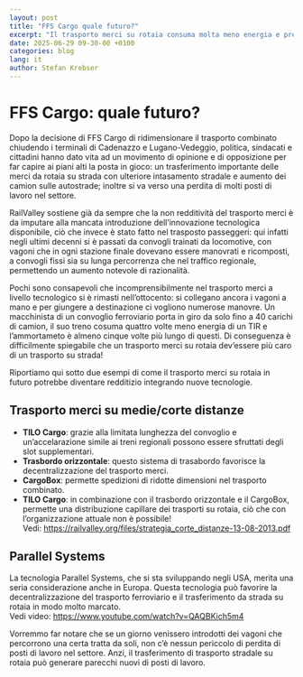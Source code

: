 ```yaml
---
layout: post
title: "FFS Cargo quale futuro?"
excerpt: "Il trasporto merci su rotaia consuma molta meno energia e presenta altri vantaggi, per cui dovrebbe essere concorrenziale rispetto a quello su strada."
date: 2025-06-29 09-30-00 +0100
categories: blog
lang: it
author: Stefan Krebser
---
```


# FFS Cargo: quale futuro?

Dopo la decisione di FFS Cargo di ridimensionare il trasporto combinato chiudendo i terminali di Cadenazzo e Lugano-Vedeggio, politica, sindacati e cittadini hanno dato vita ad un movimento di opinione e di opposizione per far capire ai piani alti la posta in gioco: un trasferimento importante delle merci da rotaia su strada con ulteriore intasamento stradale e aumento dei camion sulle autostrade; inoltre si va verso una perdita di molti posti di lavoro nel settore.

RailValley sostiene già da sempre che la non redditività del trasporto merci è da imputare alla mancata introduzione dell’innovazione tecnologica disponibile, ciò che invece è stato fatto nel trasposto passeggeri: qui infatti negli ultimi decenni si è passati da convogli trainati da locomotive, con vagoni che in ogni stazione finale dovevano essere manovrati e ricomposti, a convogli fissi sia su lunga percorrenza che nel traffico regionale, permettendo un aumento notevole di razionalità.  

Pochi sono consapevoli che incomprensibilmente nel trasporto merci a livello tecnologico si è rimasti nell’ottocento: si collegano ancora i vagoni a mano e per giungere a destinazione ci vogliono numerose manovre.
Un macchinista di un convoglio ferroviario porta in giro da solo fino a 40 carichi di camion, il suo treno cosuma quattro volte meno energia di un TIR e l’ammortameto è almeno cinque volte più lungo di questi. Di conseguenza è difficilmente spiegabile che un trasporto merci su rotaia dev’essere più caro di un trasporto su strada! 

Riportiamo qui sotto due esempi di come il trasporto merci su rotaia in futuro potrebbe diventare redditizio integrando nuove tecnologie.

## Trasporto merci su medie/corte distanze
* **TILO Cargo**: grazie alla limitata lunghezza del convoglio e un’accelarazione simile ai treni regionali possono essere sfruttati degli slot supplementari.
* **Trasbordo orizzontale**: questo sistema di trasabordo favorisce la decentralizzazione del trasporto merci.
* **CargoBox**: permette spedizioni di ridotte dimensioni nel trasporto combinato.
* **TILO Cargo**: in combinazione con il trasbordo orizzontale e il CargoBox, permette una distribuzione capillare dei trasporti su rotaia, ciò che con l’organizzazione attuale non è possibile!  
Vedi: https://railvalley.org/files/strategia_corte_distanze-13-08-2013.pdf

## Parallel Systems
La tecnologia Parallel Systems, che si sta sviluppando negli USA, merita una seria considerazione anche in Europa. Questa tecnologia può favorire la decentralizzazione del trasporto ferroviario e il
trasferimento da strada su rotaia in modo molto marcato.  
Vedi video: https://www.youtube.com/watch?v=QAQBKich5m4

Vorremmo far notare che se un giorno venissero introdotti dei vagoni che percorrono una certa tratta da soli, non c’è nessun periccolo di perdita di posti di lavoro nel settore. Anzi, il trasferimento di trasporto stradale su rotaia può generare parecchi nuovi di posti di lavoro.
